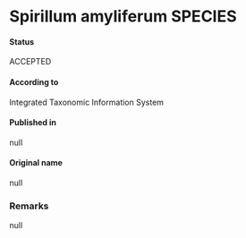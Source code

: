 Spirillum amyliferum SPECIES
=======

#### Status
ACCEPTED

#### According to
Integrated Taxonomic Information System

#### Published in
null

#### Original name
null

### Remarks
null
